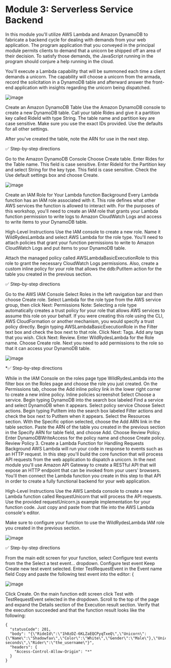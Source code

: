 # Module 3: Serverless Service Backend #

In this module you'll utilize AWS Lambda and Amazon DynamoDB to fabricate a backend cycle for dealing with demands from your web application. The program application that you conveyed in the principal module permits clients to demand that a unicorn be shipped off an area of their decision. To satisfy those demands, the JavaScript running in the program should conjure a help running in the cloud.

You'll execute a Lambda capability that will be summoned each time a client demands a unicorn. The capability will choose a unicorn from the armada, record the solicitation in a DynamoDB table and afterward answer the front-end application with insights regarding the unicorn being dispatched.

![image](https://github.com/user-attachments/assets/98d0891c-964e-48c9-9788-ab8fd3f41d2a)

Create an Amazon DynamoDB Table Use the Amazon DynamoDB console to create a new DynamoDB table. Call your table Rides and give it a partition key called RideId with type String. The table name and partition key are case sensitive. Make sure you use the exact IDs provided. Use the defaults for all other settings.

After you've created the table, note the ARN for use in the next step.

✅ Step-by-step directions

Go to the Amazon DynamoDB Console Choose Create table. Enter Rides for the Table name. This field is case sensitive. Enter RideId for the Partition key and select String for the key type. This field is case sensitive. Check the Use default settings box and choose Create.

![image](https://github.com/user-attachments/assets/6e31dfc6-a89a-429d-841f-d747ce50ba91)

Create an IAM Role for Your Lambda function Background Every Lambda function has an IAM role associated with it. This role defines what other AWS services the function is allowed to interact with. For the purposes of this workshop, you'll need to create an IAM role that grants your Lambda function permission to write logs to Amazon CloudWatch Logs and access to write items to your DynamoDB table.

High-Level Instructions Use the IAM console to create a new role. Name it WildRydesLambda and select AWS Lambda for the role type. You'll need to attach policies that grant your function permissions to write to Amazon CloudWatch Logs and put items to your DynamoDB table.

Attach the managed policy called AWSLambdaBasicExecutionRole to this role to grant the necessary CloudWatch Logs permissions. Also, create a custom inline policy for your role that allows the ddb:PutItem action for the table you created in the previous section.

✅ Step-by-step directions

Go to the AWS IAM Console Select Roles in the left navigation bar and then choose Create role. Select Lambda for the role type from the AWS service group, then click Next: Permissions Note: Selecting a role type automatically creates a trust policy for your role that allows AWS services to assume this role on your behalf. If you were creating this role using the CLI, AWS CloudFormation or another mechanism, you would specify a trust policy directly. Begin typing AWSLambdaBasicExecutionRole in the Filter text box and check the box next to that role. Click Next: Tags. Add any tags that you wish. Click Next: Review. Enter WildRydesLambda for the Role name. Choose Create role. Next you need to add permissions to the role so that it can access your DynamoDB table.

![image](https://github.com/user-attachments/assets/f8343019-d6a8-4bda-8c0e-a932d150eb65)

*✅ Step-by-step directions

While in the IAM Console on the roles page type WildRydesLambda into the filter box on the Roles page and choose the role you just created. On the Permissions tab, choose the Add inline policy link in the lower right corner to create a new inline policy. Inline policies screenshot Select Choose a service. Begin typing DynamoDB into the search box labeled Find a service and select DynamoDB when it appears. Select policy service Choose Select actions. Begin typing PutItem into the search box labeled Filter actions and check the box next to PutItem when it appears. Select the Resources section. With the Specific option selected, choose the Add ARN link in the table section. Paste the ARN of the table you created in the previous section in the Specify ARN for table field, and choose Add. Choose Review Policy. Enter DynamoDBWriteAccess for the policy name and choose Create policy. Review Policy 3. Create a Lambda Function for Handling Requests Background AWS Lambda will run your code in response to events such as an HTTP request. In this step you'll build the core function that will process API requests from the web application to dispatch a unicorn. In the next module you'll use Amazon API Gateway to create a RESTful API that will expose an HTTP endpoint that can be invoked from your users' browsers. You'll then connect the Lambda function you create in this step to that API in order to create a fully functional backend for your web application.

High-Level Instructions Use the AWS Lambda console to create a new Lambda function called RequestUnicorn that will process the API requests. Use the provided requestUnicorn.js example implementation for your function code. Just copy and paste from that file into the AWS Lambda console's editor.

Make sure to configure your function to use the WildRydesLambda IAM role you created in the previous section.

![image](https://github.com/user-attachments/assets/6ca42a66-1266-47ce-a882-9b914a425b4d)

✅ Step-by-step directions

From the main edit screen for your function, select Configure test events from the the Select a test event... dropdown. Configure test event Keep Create new test event selected. Enter TestRequestEvent in the Event name field Copy and paste the following test event into the editor: {

![image](https://github.com/user-attachments/assets/cd0ef6a3-b81b-48de-8dde-25f594e46ccd)

Click Create. On the main function edit screen click Test with TestRequestEvent selected in the dropdown. Scroll to the top of the page and expand the Details section of the Execution result section. Verify that the execution succeeded and that the function result looks like the following:

```
{
  "statusCode": 201,
  "body": "{\"RideId\":\"1h0zDZ-6KLZaEQCPyqTxeQ\",\"Unicorn\":{\"Name\":\"Shadowfax\",\"Color\":\"White\",\"Gender\":\"Male\"},\"UnicornName\":\"Shadowfax\",\"Eta\":\"30 seconds\",\"Rider\":\"the_username\"}",
  "headers": {
    "Access-Control-Allow-Origin": "*"
  }
}
```
